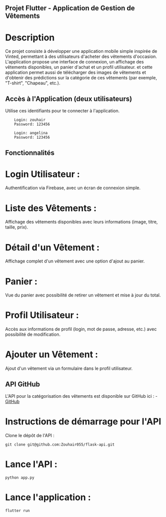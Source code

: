 ## Projet Flutter - Application de Gestion de Vêtements
# Description

Ce projet consiste à développer une application mobile simple inspirée de Vinted, permettant à des utilisateurs d'acheter des vêtements d'occasion. L'application propose une interface de connexion, un affichage des vêtements disponibles, un panier d'achat et un profil utilisateur.
et cette application  permet aussi de télécharger des images de vêtements et d'obtenir des prédictions sur la catégorie de ces vêtements (par exemple, "T-shirt", "Chapeau", etc.).

## Accès à l'Application (deux utilisateurs)
Utilise ces identifiants pour te connecter à l'application.

        Login: zouhair
        Password: 123456

        Login: angelina
        Password: 123456

## Fonctionnalités
# Login Utilisateur : 
Authentification via Firebase, avec un écran de connexion simple.
# Liste des Vêtements : 
Affichage des vêtements disponibles avec leurs informations (image, titre, taille, prix).
# Détail d'un Vêtement : 
Affichage complet d'un vêtement avec une option d'ajout au panier.
# Panier : 
Vue du panier avec possibilité de retirer un vêtement et mise à jour du total.
# Profil Utilisateur : 
Accès aux informations de profil (login, mot de passe, adresse, etc.) avec possibilité de modification.
# Ajouter un Vêtement : 
Ajout d'un vêtement via un formulaire dans le profil utilisateur.

## API GitHub
L'API pour la catégorisation des vêtements est disponible sur GitHub ici : 
    - [GitHub](https://github.com/Zouhair055/flask-api)

# Instructions de démarrage pour l'API
Clone le dépôt de l'API :

`git clone git@github.com:Zouhair055/flask-api.git`

# Lance l'API :

`python app.py`

# Lance l'application :

`flutter run`